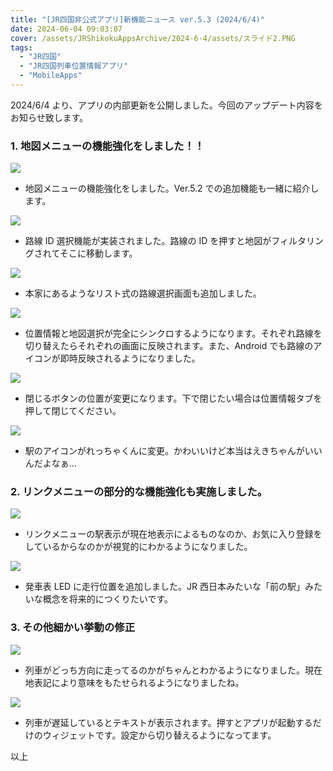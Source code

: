 ```yaml
---
title: "[JR四国非公式アプリ]新機能ニュース ver.5.3 (2024/6/4)"
date: 2024-06-04 09:03:07
cover: /assets/JRShikokuAppsArchive/2024-6-4/assets/スライド2.PNG
tags:
  - "JR四国"
  - "JR四国列車位置情報アプリ"
  - "MobileApps"
---
```


2024/6/4 より、アプリの内部更新を公開しました。今回のアップデート内容をお知らせ致します。

### **1\. 地図メニューの機能強化をしました！！**

![](/assets/JRShikokuAppsArchive/2024-6-4/assets/スライド2.PNG)

- 地図メニューの機能強化をしました。Ver.5.2 での追加機能も一緒に紹介します。

![](/assets/JRShikokuAppsArchive/2024-6-4/assets/スライド3.PNG)

- 路線 ID 選択機能が実装されました。路線の ID を押すと地図がフィルタリングされてそこに移動します。

![](/assets/JRShikokuAppsArchive/2024-6-4/assets/スライド4.PNG)

- 本家にあるようなリスト式の路線選択画面も追加しました。

![](/assets/JRShikokuAppsArchive/2024-6-4/assets/スライド5.PNG)

- 位置情報と地図選択が完全にシンクロするようになります。それぞれ路線を切り替えたらそれぞれの画面に反映されます。また、Android でも路線のアイコンが即時反映されるようになりました。

![](/assets/JRShikokuAppsArchive/2024-6-4/assets/スライド6.PNG)

- 閉じるボタンの位置が変更になります。下で閉じたい場合は位置情報タブを押して閉じてください。

![](/assets/JRShikokuAppsArchive/2024-6-4/assets/スライド7.PNG)

- 駅のアイコンがれっちゃくんに変更。かわいいけど本当はえきちゃんがいいんだよなぁ...

### **2\. リンクメニューの部分的な機能強化も実施しました。**

![](/assets/JRShikokuAppsArchive/2024-6-4/assets/スライド8.PNG)

- リンクメニューの駅表示が現在地表示によるものなのか、お気に入り登録をしているからなのかが視覚的にわかるようになりました。

![](/assets/JRShikokuAppsArchive/2024-6-4/assets/スライド9.PNG)

- 発車表 LED に走行位置を追加しました。JR 西日本みたいな「前の駅」みたいな概念を将来的につくりたいです。

### **3\. その他細かい挙動の修正**

![](/assets/JRShikokuAppsArchive/2024-6-4/assets/スライド10.PNG)

- 列車がどっち方向に走ってるのかがちゃんとわかるようになりました。現在地表記により意味をもたせられるようになりましたね。

![](/assets/JRShikokuAppsArchive/2024-6-4/assets/スライド11.PNG)

- 列車が遅延しているとテキストが表示されます。押すとアプリが起動するだけのウィジェットです。設定から切り替えるようになってます。

以上

